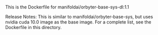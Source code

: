# 
This is the Dockerfile for manifoldai/orbyter-base-sys-dl:1.1

Release Notes:
This is similar to manifoldai/orbyter-base-sys,  but uses nvidia cuda 10.0 image as the base image.
For a complete list, see the Dockerfile in this directory.
